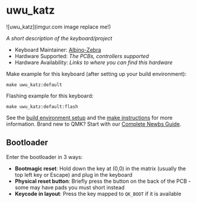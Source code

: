 # uwu_katz

![uwu_katz](imgur.com image replace me!)

*A short description of the keyboard/project*

* Keyboard Maintainer: [Albino-Zebra](https://github.com/Albino-Zebra)
* Hardware Supported: *The PCBs, controllers supported*
* Hardware Availability: *Links to where you can find this hardware*

Make example for this keyboard (after setting up your build environment):

    make uwu_katz:default

Flashing example for this keyboard:

    make uwu_katz:default:flash

See the [build environment setup](https://docs.qmk.fm/#/getting_started_build_tools) and the [make instructions](https://docs.qmk.fm/#/getting_started_make_guide) for more information. Brand new to QMK? Start with our [Complete Newbs Guide](https://docs.qmk.fm/#/newbs).

## Bootloader

Enter the bootloader in 3 ways:

* **Bootmagic reset**: Hold down the key at (0,0) in the matrix (usually the top left key or Escape) and plug in the keyboard
* **Physical reset button**: Briefly press the button on the back of the PCB - some may have pads you must short instead
* **Keycode in layout**: Press the key mapped to `QK_BOOT` if it is available
